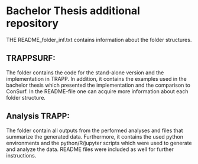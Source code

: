 # Bachelor Thesis additional repository

THE README_folder_inf.txt contains information about the folder structures.

## TRAPPSURF:

The folder contains the code for the stand-alone version and the implementation in TRAPP. In addition, it contains the examples used in the bachelor thesis which presented the implementation and the comparison to ConSurf. In the README-file one can acquire more information about each folder structure. 

## Analysis TRAPP:

The folder contain all outputs from the performed analyses and files that summarize the generated data. Furthermore, it contains the used python environments and the python/R/jupyter scripts which were used to generate and analyze the data. README files were included as well for further instructions. 

